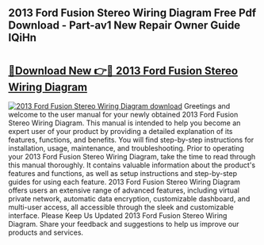 ## 2013 Ford Fusion Stereo Wiring Diagram Free Pdf Download - Part-av1 New Repair Owner Guide IQiHn

# <h2><a href="http://dfmuihs.blite.top/?on=2013+Ford+Fusion+Stereo+Wiring+Diagram">🔗Download New 👉🔴 2013 Ford Fusion Stereo Wiring Diagram</a></h2>

[![2013 Ford Fusion Stereo Wiring Diagram download](https://i.imgur.com/lujVjoI.png)](http://dfmuihs.blite.top/?on=2013+Ford+Fusion+Stereo+Wiring+Diagram)
Greetings and welcome to the user manual for your newly obtained 2013 Ford Fusion Stereo Wiring Diagram. This manual is intended to help you become an expert user of your product by providing a detailed explanation of its features, functions, and benefits. You will find step-by-step instructions for installation, usage, maintenance, and troubleshooting. Prior to operating your 2013 Ford Fusion Stereo Wiring Diagram, take the time to read through this manual thoroughly. It contains valuable information about the product's features and functions, as well as setup instructions and step-by-step guides for using each feature. 2013 Ford Fusion Stereo Wiring Diagram offers users an extensive range of advanced features, including virtual private network, automatic data encryption, customizable dashboard, and multi-user access, all accessible through the sleek and customizable interface. Please Keep Us Updated 2013 Ford Fusion Stereo Wiring Diagram. Share your feedback and suggestions to help us improve our products and services.

